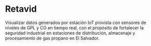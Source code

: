 # Retavid
Visualizar datos generados por estación IoT provista con sensores de niveles de GPL y CO en tiempo real, con el propósito de fortalecer la seguridad industrial en estaciones de distribución, almacenaje y procesamiento de gas propano en El Salvador.
